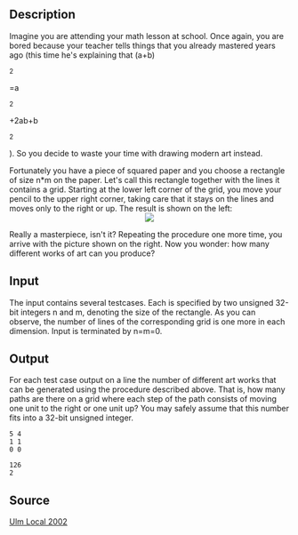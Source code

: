 <h2>Description</h2><p>Imagine you are attending your math lesson at school. Once again, you are bored because your teacher tells things that you already mastered years ago (this time he's explaining that (a+b)</p><sup>2</sup><p>=a</p><sup>2</sup><p>+2ab+b</p><sup>2</sup><p>). So you decide to waste your time with drawing modern art instead. 
</p>
Fortunately you have a piece of squared paper and you choose a rectangle of size n*m on the paper. Let's call this rectangle together with the lines it contains a grid. Starting at the lower left corner of the grid, you move your pencil to the upper right corner, taking care that it stays on the lines and moves only to the right or up. The result is shown on the left: 
<center><img src="images/1942_1.jpg"></center><p>
</p>Really a masterpiece, isn't it? Repeating the procedure one more time, you arrive with the picture shown on the right. Now you wonder: how many different works of art can you produce? <h2>Input</h2><p>The input contains several testcases. Each is specified by two unsigned 32-bit integers n and m, denoting the size of the rectangle. As you can observe, the number of lines of the corresponding grid is one more in each dimension. Input is terminated by n=m=0. </p><h2>Output</h2><p>For each test case output on a line the number of different art works that can be generated using the procedure described above. That is, how many paths are there on a grid where each step of the path consists of moving one unit to the right or one unit up? You may safely assume that this number fits into a 32-bit unsigned integer. </p><pre><code class="language-input1">5 4
1 1
0 0
</code></pre><pre><code class="language-output1">126
2
</code></pre><h2>Source</h2><a href="searchproblem?field=source&amp;key=Ulm+Local+2002">Ulm Local 2002</a>